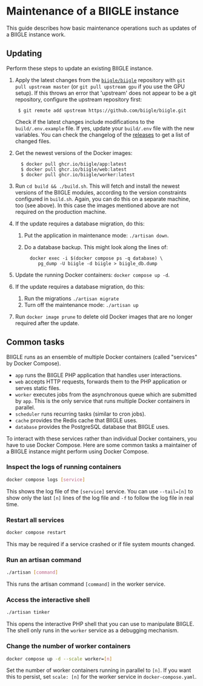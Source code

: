 # Maintenance of a BIIGLE instance

This guide describes how basic maintenance operations such as updates of a BIIGLE instance work.

## Updating

Perform these steps to update an existing BIIGLE instance.

1. Apply the latest changes from the [`biigle/biigle`](https://github.com/biigle/biigle) repository with `git pull upstream master` (or `git pull upstream gpu` if you use the GPU setup). If this throws an error that 'upstream' does not appear to be a git repository, configure the upstream repository first:

        $ git remote add upstream https://github.com/biigle/biigle.git

    Check if the latest changes include modifications to the `build/.env.example` file. If yes, update your `build/.env` file with the new variables. You can check the changelog of the [releases](https://github.com/biigle/biigle/releases) to get a list of changed files.

2. Get the newest versions of the Docker images:

         $ docker pull ghcr.io/biigle/app:latest
         $ docker pull ghcr.io/biigle/web:latest
         $ docker pull ghcr.io/biigle/worker:latest


3. Run `cd build && ./build.sh`. This will fetch and install the newest versions of the BIIGLE modules, according to the version constraints configured in `build.sh`. Again, you can do this on a separate machine, too (see above). In this case the images mentioned above are not required on the production machine.

4. If the update requires a database migration, do this:

    1. Put the application in maintenance mode: `./artisan down`.

    2. Do a database backup. This might look along the lines of:

             docker exec -i $(docker compose ps -q database) \
                pg_dump -U biigle -d biigle > biigle_db.dump

5. Update the running Docker containers: `docker compose up -d`.

6. If the update requires a database migration, do this:

    1. Run the migrations `./artisan migrate`
    2. Turn off the maintenance mode: `./artisan up`

7. Run `docker image prune` to delete old Docker images that are no longer required after the update.

## Common tasks

BIIGLE runs as an ensemble of multiple Docker containers (called "services" by Docker Compose).

- `app` runs the BIIGLE PHP application that handles user interactions.
- `web` accepts HTTP requests, forwards them to the PHP application or serves static files.
- `worker` executes jobs from the asynchronous queue which are submitted by `app`. This is the only service that runs multiple Docker containers in parallel.
- `scheduler` runs recurring tasks (similar to cron jobs).
- `cache` provides the Redis cache that BIIGLE uses.
- `database` provides the PostgreSQL database that BIIGLE uses.

To interact with these services rather than individual Docker containers, you have to use Docker Compose. Here are some common tasks a maintainer of a BIIGLE instance might perform using Docker Compose.

### Inspect the logs of running containers

```bash
docker compose logs [service]
```

This shows the log file of the `[service]` service. You can use `--tail=[n]` to show only the last `[n]` lines of the log file and `-f` to follow the log file in real time.

### Restart all services

```bash
docker compose restart
```

This may be required if a service crashed or if file system mounts changed.

### Run an artisan command

```bash
./artisan [command]
```

This runs the artisan command `[command]` in the worker service.

### Access the interactive shell

```bash
./artisan tinker
```

This opens the interactive PHP shell that you can use to manipulate BIIGLE. The shell only runs in the `worker` service as a debugging mechanism.

### Change the number of worker containers

```bash
docker compose up -d --scale worker=[n]
```

Set the number of worker containers running in parallel to `[n]`. If you want this to persist, set `scale: [n]` for the worker service in `docker-compose.yaml`.
